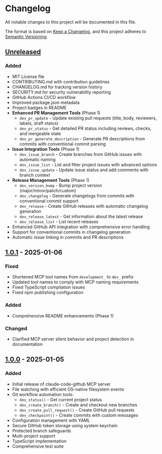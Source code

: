 # Changelog

All notable changes to this project will be documented in this file.

The format is based on [Keep a Changelog](https://keepachangelog.com/en/1.0.0/),
and this project adheres to [Semantic Versioning](https://semver.org/spec/v2.0.0.html).

## [Unreleased]

### Added
- MIT License file
- CONTRIBUTING.md with contribution guidelines
- CHANGELOG.md for tracking version history
- SECURITY.md for security vulnerability reporting
- GitHub Actions CI/CD workflow
- Improved package.json metadata
- Project badges in README
- **Enhanced PR Management Tools** (Phase 1)
  - `dev_pr_update` - Update existing pull requests (title, body, reviewers, labels, draft status)
  - `dev_pr_status` - Get detailed PR status including reviews, checks, and mergeable state
  - `dev_pr_generate_description` - Generate PR descriptions from commits with conventional commit parsing
- **Issue Integration Tools** (Phase 1)
  - `dev_issue_branch` - Create branches from GitHub issues with automatic naming
  - `dev_issue_list` - List and filter project issues with advanced options
  - `dev_issue_update` - Update issue status and add comments with branch context
- **Release Management Tools** (Phase 1)
  - `dev_version_bump` - Bump project version (major/minor/patch/custom)
  - `dev_changelog` - Generate changelogs from commits with conventional commit support
  - `dev_release` - Create GitHub releases with automatic changelog generation
  - `dev_release_latest` - Get information about the latest release
  - `dev_release_list` - List recent releases
- Enhanced GitHub API integration with comprehensive error handling
- Support for conventional commits in changelog generation
- Automatic issue linking in commits and PR descriptions

## [1.0.1] - 2025-01-06

### Fixed
- Shortened MCP tool names from `development_` to `dev_` prefix
- Updated tool names to comply with MCP naming requirements
- Fixed TypeScript compilation issues
- Fixed npm publishing configuration

### Added
- Comprehensive README enhancements (Phase 1)

### Changed
- Clarified MCP server silent behavior and project detection in documentation

## [1.0.0] - 2025-01-05

### Added
- Initial release of claude-code-github MCP server
- File watching with efficient OS-native filesystem events
- Git workflow automation tools:
  - `dev_status()` - Get current project status
  - `dev_create_branch()` - Create and checkout new branches
  - `dev_create_pull_request()` - Create GitHub pull requests
  - `dev_checkpoint()` - Create commits with custom messages
- Configuration management with YAML
- Secure GitHub token storage using system keychain
- Protected branch safeguards
- Multi-project support
- TypeScript implementation
- Comprehensive test suite

[Unreleased]: https://github.com/jdrhyne/claude-code-github/compare/v1.0.1...HEAD
[1.0.1]: https://github.com/jdrhyne/claude-code-github/compare/v1.0.0...v1.0.1
[1.0.0]: https://github.com/jdrhyne/claude-code-github/releases/tag/v1.0.0